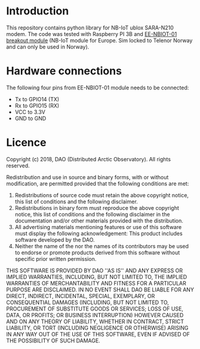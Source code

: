 # Introduction

This repository contains python library for NB-IoT ublox SARA-N210 modem. The code was tested with Raspberry PI 3B and 
[EE-NBIOT-01 breakout module](https://shop.exploratory.engineering/collections/frontpage/products/ee-nbiot-01-v1-1-breakout-module) 
(NB-IoT module for Europe. Sim locked to Telenor Norway and can only be used in Norway).


# Hardware connections

The following four pins from EE-NBIOT-01 module needs to be connected:
- Tx to GPIO14 (TX)
- Rx to GPIO15 (RX)
- VCC to 3.3V
- GND to GND

# Licence

Copyright (c) 2018, DAO (Distributed Arctic Observatory).
All rights reserved.

Redistribution and use in source and binary forms, with or without
modification, are permitted provided that the following conditions are met:
1. Redistributions of source code must retain the above copyright
   notice, this list of conditions and the following disclaimer.
2. Redistributions in binary form must reproduce the above copyright
   notice, this list of conditions and the following disclaimer in the
   documentation and/or other materials provided with the distribution.
3. All advertising materials mentioning features or use of this software
   must display the following acknowledgement:
   This product includes software developed by the DAO.
4. Neither the name of the <organization> nor the
   names of its contributors may be used to endorse or promote products
   derived from this software without specific prior written permission.

THIS SOFTWARE IS PROVIDED BY DAO ''AS IS'' AND ANY
EXPRESS OR IMPLIED WARRANTIES, INCLUDING, BUT NOT LIMITED TO, THE IMPLIED
WARRANTIES OF MERCHANTABILITY AND FITNESS FOR A PARTICULAR PURPOSE ARE
DISCLAIMED. IN NO EVENT SHALL DAO BE LIABLE FOR ANY
DIRECT, INDIRECT, INCIDENTAL, SPECIAL, EXEMPLARY, OR CONSEQUENTIAL DAMAGES
(INCLUDING, BUT NOT LIMITED TO, PROCUREMENT OF SUBSTITUTE GOODS OR SERVICES;
LOSS OF USE, DATA, OR PROFITS; OR BUSINESS INTERRUPTION) HOWEVER CAUSED AND
ON ANY THEORY OF LIABILITY, WHETHER IN CONTRACT, STRICT LIABILITY, OR TORT
(INCLUDING NEGLIGENCE OR OTHERWISE) ARISING IN ANY WAY OUT OF THE USE OF THIS
SOFTWARE, EVEN IF ADVISED OF THE POSSIBILITY OF SUCH DAMAGE.